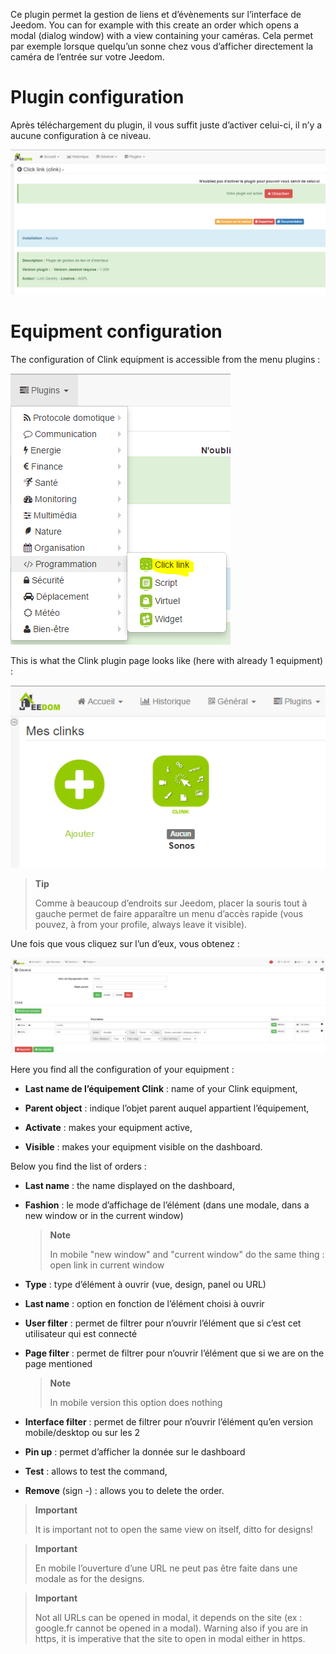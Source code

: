 Ce plugin permet la gestion de liens et d’évènements sur l’interface de
Jeedom. You can for example with this create an order which
opens a modal (dialog window) with a view containing your
caméras. Cela permet par exemple lorsque quelqu’un sonne chez vous
d’afficher directement la caméra de l’entrée sur votre Jeedom.

Plugin configuration 
=======================

Après téléchargement du plugin, il vous suffit juste d’activer celui-ci,
il n’y a aucune configuration à ce niveau.

![clink1](../images/clink1.PNG)

Equipment configuration 
=============================

The configuration of Clink equipment is accessible from the menu
plugins :

![clink2](../images/clink2.PNG)

This is what the Clink plugin page looks like (here with already 1
equipment) :

![clink3](../images/clink3.PNG)

> **Tip**
>
> Comme à beaucoup d’endroits sur Jeedom, placer la souris tout à gauche
> permet de faire apparaître un menu d’accès rapide (vous pouvez, à
> from your profile, always leave it visible).

Une fois que vous cliquez sur l’un d’eux, vous obtenez :

![clink4](../images/clink4.PNG)

Here you find all the configuration of your equipment :

-   **Last name de l’équipement Clink** : name of your Clink equipment,

-   **Parent object** : indique l’objet parent auquel appartient
    l’équipement,

-   **Activate** : makes your equipment active,

-   **Visible** : makes your equipment visible on the dashboard.

Below you find the list of orders :

-   **Last name** : the name displayed on the dashboard,

-   **Fashion** : le mode d’affichage de l’élément (dans une modale, dans
    a new window or in the current window)

    > **Note**
    >
    > In mobile &quot;new window&quot; and &quot;current window&quot; do the same
    > thing : open link in current window

-   **Type** : type d’élément à ouvrir (vue, design, panel ou URL)

-   **Last name** : option en fonction de l’élément choisi à ouvrir

-   **User filter** : permet de filtrer pour n’ouvrir l’élément
    que si c’est cet utilisateur qui est connecté

-   **Page filter** : permet de filtrer pour n’ouvrir l’élément que si
    we are on the page mentioned

    > **Note**
    >
    > In mobile version this option does nothing

-   **Interface filter** : permet de filtrer pour n’ouvrir l’élément
    qu’en version mobile/desktop ou sur les 2

-   **Pin up** : permet d’afficher la donnée sur le dashboard

-   **Test** : allows to test the command,

-   **Remove** (sign -) : allows you to delete the order.

> **Important**
>
> It is important not to open the same view on itself, ditto for
> designs!

> **Important**
>
> En mobile l’ouverture d’une URL ne peut pas être faite dans une modale
> as for the designs.

> **Important**
>
> Not all URLs can be opened in modal, it depends on the
> site (ex : google.fr cannot be opened in a modal). Warning
> also if you are in https, it is imperative that the site to open
> in modal either in https.
